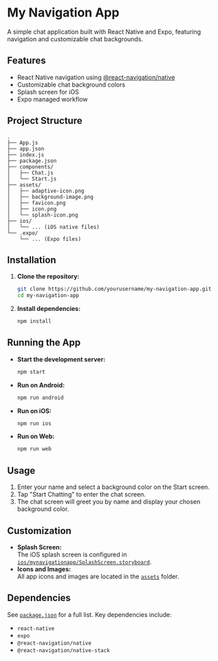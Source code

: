 # My Navigation App

A simple chat application built with React Native and Expo, featuring navigation and customizable chat backgrounds.

## Features

- React Native navigation using [@react-navigation/native](https://reactnavigation.org/)
- Customizable chat background colors
- Splash screen for iOS
- Expo managed workflow

## Project Structure

```
.
├── App.js
├── app.json
├── index.js
├── package.json
├── components/
│   ├── Chat.js
│   └── Start.js
├── assets/
│   ├── adaptive-icon.png
│   ├── background-image.png
│   ├── favicon.png
│   ├── icon.png
│   └── splash-icon.png
├── ios/
│   └── ... (iOS native files)
└── .expo/
    └── ... (Expo files)
```

## Installation

1. **Clone the repository:**
   ```sh
   git clone https://github.com/yourusername/my-navigation-app.git
   cd my-navigation-app
   ```

2. **Install dependencies:**
   ```sh
   npm install
   ```

## Running the App

- **Start the development server:**
  ```sh
  npm start
  ```
- **Run on Android:**
  ```sh
  npm run android
  ```
- **Run on iOS:**
  ```sh
  npm run ios
  ```
- **Run on Web:**
  ```sh
  npm run web
  ```

## Usage

1. Enter your name and select a background color on the Start screen.
2. Tap "Start Chatting" to enter the chat screen.
3. The chat screen will greet you by name and display your chosen background color.

## Customization

- **Splash Screen:**  
  The iOS splash screen is configured in [`ios/mynavigationapp/SplashScreen.storyboard`](ios/mynavigationapp/SplashScreen.storyboard).
- **Icons and Images:**  
  All app icons and images are located in the [`assets`](assets) folder.

## Dependencies

See [`package.json`](package.json) for a full list. Key dependencies include:
- `react-native`
- `expo`
- `@react-navigation/native`
- `@react-navigation/native-stack`

